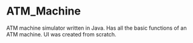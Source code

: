 # ATM_Machine
ATM machine simulator written in Java. Has all the basic functions of an ATM machine. UI was created from scratch.
